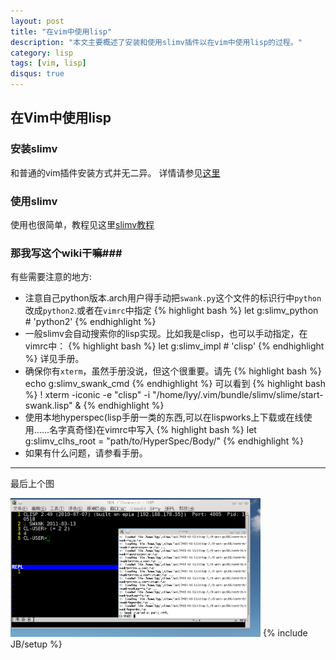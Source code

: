 ```yaml
---
layout: post
title: "在vim中使用lisp"
description: "本文主要概述了安装和使用slimv插件以在vim中使用lisp的过程。"
category: lisp
tags: [vim, lisp]
disqus: true
---
```


## 在Vim中使用lisp ##

### 安装slimv ###

和普通的vim插件安装方式并无二异。
详情请参见[这里](http://www.vim.org/scripts/script.php?script_id#2531)

### 使用slimv ###

使用也很简单，教程见这里[slimv教程](http://kovisoft.bitbucket.org/tutorial.html)

### 那我写这个wiki干嘛###

有些需要注意的地方:

* 注意自己python版本.arch用户得手动把`swank.py`这个文件的标识行中`python`改成`python2`.或者在`vimrc`中指定
   {% highlight bash %}
   let g:slimv_python # 'python2'
   {% endhighlight %}
* 一般slimv会自动搜索你的lisp实现。比如我是clisp，也可以手动指定，在vimrc中：
   {% highlight bash %}
   let g:slimv_impl # 'clisp'
   {% endhighlight %}
   详见手册。
* 确保你有`xterm`，虽然手册没说，但这个很重要。请先
   {% highlight bash %}
   echo g:slimv_swank_cmd
   {% endhighlight %}
  可以看到
  {% highlight bash %}
  ! xterm -iconic -e "clisp" -i "/home/lyy/.vim/bundle/slimv/slime/start-swank.lisp" &
  {% endhighlight %}
* 使用本地hyperspec(lisp手册一类的东西,可以在lispworks上下载或在线使用......名字真奇怪)在vimrc中写入
   {% highlight bash %}
   let g:slimv_clhs_root = "path/to/HyperSpec/Body/"
   {% endhighlight %}
* 如果有什么问题，请参看手册。

***

最后上个图

<img src="/images/slimv.png" hight="200" width="400" alt="slimv环境" />
{% include JB/setup %}
